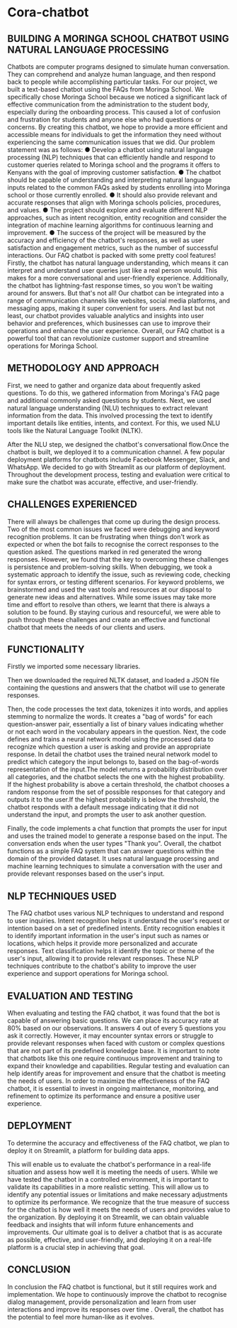 # Cora-chatbot

## BUILDING A MORINGA SCHOOL CHATBOT USING NATURAL LANGUAGE PROCESSING 
Chatbots are computer programs designed to simulate human conversation. They can comprehend and analyze human language, and then respond back to people while accomplishing particular tasks. For our project, we built a text-based chatbot using the FAQs from Moringa School. We specifically chose Moringa School because we noticed a significant lack of effective communication from the administration to the student body, especially during the onboarding process. This caused a lot of confusion and frustration for students and anyone else who had questions or concerns. By creating this chatbot, we hope to provide a more efficient and accessible means for individuals to get the information they need without experiencing the same communication issues that we did. 
Our problem statement was as follows: 
● Develop a chatbot using natural language processing (NLP) techniques that can efficiently handle and respond to customer queries related to Moringa school and the programs it offers to Kenyans with the goal of improving customer satisfaction. 
● The chatbot should be capable of understanding and interpreting natural language inputs related to the common FAQs asked by students enrolling into Moringa school or those currently enrolled. 
● It should also provide relevant and accurate responses that align with Moringa schools policies, procedures, and values. 
● The project should explore and evaluate different NLP approaches, such as intent recognition, entity recognition and consider the integration of machine learning algorithms for continuous learning and improvement. 
● The success of the project will be measured by the accuracy and efficiency of the chatbot's responses, as well as user satisfaction and engagement metrics, such as the number of successful interactions.
Our FAQ chatbot is packed with some pretty cool features! Firstly, the chatbot has natural language understanding, which means it can interpret and understand user queries just like a real person would. This makes for a more conversational and user-friendly experience. Additionally, the chatbot has lightning-fast response times, so you won't be waiting around for answers. 
But that's not all! Our chatbot can be integrated into a range of communication channels like websites, social media platforms, and messaging apps, making it super convenient for users. And last but not least, our chatbot provides valuable analytics and insights into user behavior and preferences, which businesses can use to improve their operations and enhance the user 
experience. 
Overall, our FAQ chatbot is a powerful tool that can revolutionize customer support and streamline operations for Moringa School. 
## METHODOLOGY AND APPROACH 
First, we need to gather and organize data about frequently asked questions. To do this, we gathered information from Moringa's FAQ page and additional commonly asked questions by students. 
Next, we used natural language understanding (NLU) techniques to extract relevant information from the data. This involved processing the text to identify important details like entities, intents, and context. For this, we used NLU tools like the Natural Language Toolkit (NLTK). 

After the NLU step, we designed the chatbot's conversational flow.Once the chatbot is built, we deployed it to a communication channel. A few popular deployment platforms for chatbots include Facebook Messenger, Slack, and WhatsApp. 
We decided to go with Streamlit as our platform of deployment. Throughout the development process, testing and evaluation were critical to make sure the chatbot was accurate, effective, and user-friendly.
## CHALLENGES EXPERIENCED 
There will always be challenges that come up during the design process. Two of the most common issues we faced were debugging and keyword recognition problems. It can be frustrating when things don't work as expected or when the bot fails to recognise the correct responses to the question asked. 
The questions marked in red generated the wrong responses. 
However, we found that the key to overcoming these challenges is persistence and problem-solving skills. When debugging, we took a systematic approach to identify the issue, such as reviewing code, checking for syntax errors, or testing different scenarios. For keyword problems, we brainstormed and used the vast tools and resources at our disposal to generate new ideas and alternatives. 
While some issues may take more time and effort to resolve than others, we learnt that there is always a solution to be found. By staying curious and resourceful, we were able to push through these challenges and create an effective and functional chatbot that meets the needs of our clients and users.
## FUNCTIONALITY 
Firstly we imported some necessary libraries. 

Then we downloaded the required NLTK dataset, and loaded a JSON file containing the questions and answers that the chatbot will use to generate responses. 

Then, the code processes the text data, tokenizes it into words, and applies stemming to normalize the words. It creates a "bag of words" for each question-answer pair, essentially a list of binary values indicating whether or not each word in the vocabulary appears in the question. 
Next, the code defines and trains a neural network model using the processed data to recognize which question a user is asking and provide an appropriate response. 
In detail the chatbot uses the trained neural network model to predict which category the input belongs to, based on the bag-of-words representation of the input.The model returns a probability distribution over all categories, and the chatbot selects the one with the highest probability. If the highest probability is above a certain threshold, the chatbot chooses a random response from the set of possible responses for that category and outputs it to the user.If the highest probability is below the threshold, the chatbot responds with a default message indicating that it did not understand the input, and prompts the user to ask another question.

Finally, the code implements a chat function that prompts the user for input and uses the trained model to generate a response based on the input. 
The conversation ends when the user types "Thank you". 
Overall, the chatbot functions as a simple FAQ system that can answer questions within the domain of the provided dataset. It uses natural language processing and machine learning techniques to simulate a conversation with the user and provide relevant responses based on the user's input.
## NLP TECHNIQUES USED 
The FAQ chatbot uses various NLP techniques to understand and respond to user inquiries. Intent recognition helps it understand the user's request or intention based on a set of predefined intents. 
Entity recognition enables it to identify important information in the user's input such as names or locations, which helps it provide more personalized and accurate responses. Text classification helps it identify the topic or theme of the user's input, allowing it to provide relevant responses. 
These NLP techniques contribute to the chatbot's ability to improve the user experience and support operations for Moringa school. 
## EVALUATION AND TESTING 
When evaluating and testing the FAQ chatbot, it was found that the bot is capable of answering basic questions. We can place its accuracy rate at 80% based on our observations. 
It answers 4 out of every 5 questions you ask it correctly. However, it may encounter syntax errors or struggle to provide relevant responses when faced with custom or complex questions that are not part of its predefined knowledge base. It is important to note that chatbots like this one require continuous improvement and training to expand their knowledge and capabilities. Regular testing and evaluation can help identify areas for improvement and ensure that the chatbot is meeting the needs of users. In order to maximize the effectiveness of the FAQ chatbot, it is essential to invest in ongoing maintenance, monitoring, and refinement to optimize its performance and ensure a positive user experience.
## DEPLOYMENT 
To determine the accuracy and effectiveness of the FAQ chatbot, we plan to deploy it on Streamlit, a platform for building data apps. 

This will enable us to evaluate the chatbot's performance in a real-life situation and assess how well it is meeting the needs of users. While we have tested the chatbot in a controlled environment, it is important to validate its capabilities in a more realistic setting. This will allow us to identify any potential issues or limitations and make necessary adjustments to optimize its performance. We recognize that the true measure of success for the chatbot is how well it meets the needs of users and provides value to the organization. By deploying it on Streamlit, we can obtain valuable feedback and insights that will inform future enhancements and improvements. Our ultimate goal is to deliver a chatbot that is as accurate as possible, effective, and user-friendly, and deploying it on a real-life platform is a crucial step in achieving that goal. 
##  CONCLUSION 
In conclusion the FAQ chatbot is functional, but it still requires work and implementation. We hope to continuously improve the chatbot to recognise dialog management, provide personalization and learn from user interactions and improve its responses over time . Overall, the chatbot has the potential to feel more human-like as it evolves.
